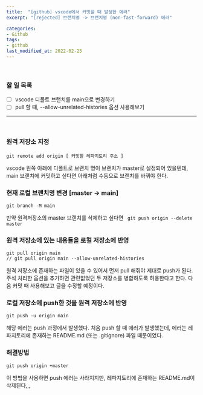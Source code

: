 ```yaml
---
title:  "[github] vscode에서 커밋할 때 발생한 에러"
excerpt: "[rejected] 브랜치명 -> 브랜치명 (non-fast-forward) 에러"

categories:
- Github
tags:
- github
last_modified_at: 2022-02-25
---
```


<br>

### 할 일 목록
- [ ] vscode 디폴트 브랜치를 main으로 변경하기
- [ ] pull 할 때, --allow-unrelated-histories 옵션 사용해보기

---

<br>

### 원격 저장소 지정
```
git remote add origin [ 커밋할 레파지토리 주소 ]
```
vscode 왼쪽 아래에 디폴트로 브랜치 명이 브랜치가 master로 설정되어 있을텐데,  main 브랜치에 커밋하고 싶다면 아래처럼 수동으로 브랜치를 바꿔야 한다.

### 현재 로컬 브랜치명 변경 [master -> main]
```
git branch -M main
```
만약 원격저장소의 master 브랜치를 삭제하고 싶다면 ` git push origin --delete master`

### 원격 저장소에 있는 내용들을 로컬 저장소에 반영
```
git pull origin main
// git pull origin main --allow-unrelated-histories
```
원격 저장소에 존재하는 파일이 있을 수 있어서 먼저 pull 해줘야 제대로 push가 된다. 주석 처리한 옵션을 추가하면 관련없었던 두 저장소를 병합하도록 허용한다고 한다. 다음 커밋 때 사용해보고 글을 수정할 예정이다.

### 로컬 저장소에 push한 것을 원격 저장소에 반영
```
git push -u origin main
```

해당 에러는 push 과정에서 발생했다. 처음 push 할 때 에러가 발생했는데, 에러는 레파지토리에 존재하는 README.md (또는 .gitignore) 파일 때문이었다.

### 해결방법 
```
git push origin +master
```
이 방법을 사용하면 push 에러는 사라지지만, 레파지토리에 존재하는 README.md이 삭제된다,,, 